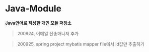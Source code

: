 # Java-Module
**Java언어로 작성한 개인 모듈 저장소**

> 200924, 이메일 전송매니저 추가

> 200925, spring project mybatis mapper file에서 id값만 추출하기




